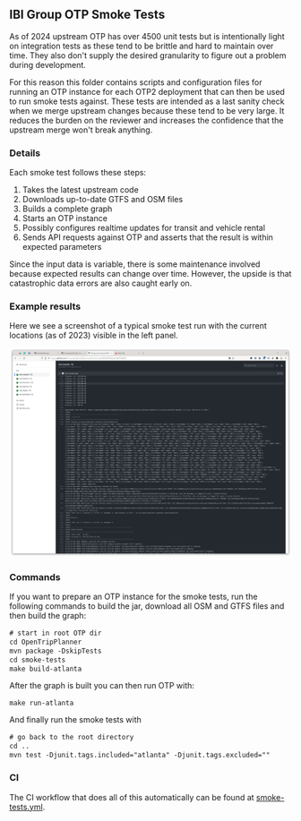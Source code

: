 ## IBI Group OTP Smoke Tests

As of 2024 upstream OTP has over 4500 unit tests but is intentionally light on integration tests
as these tend to be brittle and hard to maintain over time. They also don't supply the desired
granularity to figure out a problem during development.

For this reason this folder contains scripts and configuration files for running an OTP instance for 
each OTP2 deployment that can then be used to run smoke tests against. 
These tests are intended as a last sanity check when we merge upstream changes because these tend to 
be very large. 
It reduces the burden on the reviewer and increases the confidence that the upstream merge won't 
break anything.

### Details

Each smoke test follows these steps:

1. Takes the latest upstream code
2. Downloads up-to-date GTFS and OSM files
3. Builds a complete graph
4. Starts an OTP instance
5. Possibly configures realtime updates for transit and vehicle rental
6. Sends API requests against OTP and asserts that the result is within expected parameters

Since the input data is variable, there is some maintenance involved because expected results can 
change over time. However, the upside is that catastrophic data errors are also caught early on.

### Example results

Here we see a screenshot of a typical smoke test run with the current locations (as of 2023) visible
in the left panel.

![Smoke tests screnshot](smoke-tests.png)

### Commands

If you want to prepare an OTP instance for the smoke tests, run the following commands to build the
jar, download all OSM and GTFS files and then build the graph:

```
# start in root OTP dir
cd OpenTripPlanner
mvn package -DskipTests
cd smoke-tests
make build-atlanta
```

After the graph is built you can then run OTP with:

```
make run-atlanta
```

And finally run the smoke tests with

```
# go back to the root directory
cd ..
mvn test -Djunit.tags.included="atlanta" -Djunit.tags.excluded=""
```

### CI

The CI workflow that does all of this automatically can be found
at [smoke-tests.yml](../.github/workflows/smoke-tests.yml).
